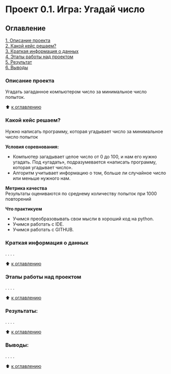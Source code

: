 # Проект 0.1.    Игра: Угадай число

## Оглавление  
[1. Описание проекта](https://github.com/PavelZhuravkov/sf_data_science/tree/main/project_0.1/readmydescription.md#Описание-проекта)  
[2. Какой кейс решаем?](https://github.com/PavelZhuravkov/sf_data_science/tree/main/project_0.1/readmydescription.md#Какой-кейс-решаем)  
[3. Краткая информация о данных](https://github.com/PavelZhuravkov/sf_data_science/tree/main/project_0.1/readmydescription.md#Краткая-информация-о-данных)  
[4. Этапы работы над проектом](https://github.com/PavelZhuravkov/sf_data_science/tree/main/project_0.1/readmydescription.md#Этапы-работы-над-проектом)  
[5. Результат](https://github.com/PavelZhuravkov/sf_data_science/tree/main/project_0.1/readmydescription.md#Результат)    
[6. Выводы](https://github.com/PavelZhuravkov/sf_data_science/tree/main/project_0.1/readmydescription.md#Выводы) 

### Описание проекта    
Угадать загаданное компьютером число за минимальное число попыток.

:arrow_up: [к оглавлению](https://github.com/PavelZhuravkov/sf_data_science/tree/main/project_0.1/readmydescription.md#Оглавление)


### Какой кейс решаем?    
Нужно написать программу, которая угадывает число за минимальное число попыток

**Условия соревнования:**  
- Компьютер загадывает целое число от 0 до 100, и нам его нужно угадать. Под «угадать», подразумевается «написать программу, которая угадывает число».
- Алгоритм учитывает информацию о том, больше ли случайное число или меньше нужного нам.

**Метрика качества**     
Результаты оцениваются по среднему количеству попыток при 1000 повторений

**Что практикуем**     
- Учимся преобразовывать свои мысли в  хороший код на python.
- Учимся работать с IDE.
- Учимся работать с GITHUB.

### Краткая информация о данных
. . . .
  
:arrow_up: [к оглавлению](https://github.com/PavelZhuravkov/sf_data_science/tree/main/project_0.1/readmydescription.md#Оглавление)


### Этапы работы над проектом  
. . . .

:arrow_up: [к оглавлению](https://github.com/PavelZhuravkov/sf_data_science/tree/main/project_0.1/readmydescription.md#Оглавление)


### Результаты:  
. . . .

:arrow_up: [к оглавлению](https://github.com/PavelZhuravkov/sf_data_science/tree/main/project_0.1/readmydescription.md#Оглавление)


### Выводы:  
. . . .

:arrow_up: [к оглавлению](https://github.com/PavelZhuravkov/sf_data_science/tree/main/project_0.1/readmydescription.md#Оглавление)


